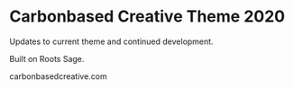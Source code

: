 # Carbonbased Creative Theme 2020

Updates to current theme and continued development.

Built on Roots Sage.

carbonbasedcreative.com